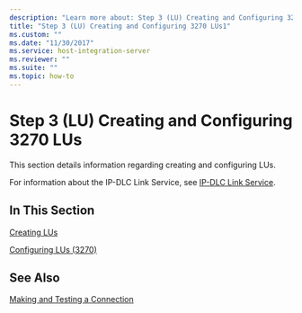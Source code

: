 ```yaml
---
description: "Learn more about: Step 3 (LU) Creating and Configuring 3270 LUs"
title: "Step 3 (LU) Creating and Configuring 3270 LUs1"
ms.custom: ""
ms.date: "11/30/2017"
ms.service: host-integration-server
ms.reviewer: ""
ms.suite: ""
ms.topic: how-to
---
```

# Step 3 (LU) Creating and Configuring 3270 LUs
This section details information regarding creating and configuring LUs.  
  
 For information about the IP-DLC Link Service, see [IP-DLC Link Service](./ip-dlc-link-service2.md).  
  
## In This Section  
 [Creating LUs](../core/creating-lus2.md)  
  
 [Configuring LUs (3270)](../core/configuring-lus-3270-2.md)  
  
## See Also  
 [Making and Testing a Connection](../core/making-and-testing-a-connection2.md)
